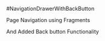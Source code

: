 #NavigationDrawerWithBackButton

Page Navigation using Fragments

And Added Back button Functionality